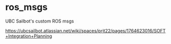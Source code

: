 # ros_msgs
UBC Sailbot's custom ROS msgs

https://ubcsailbot.atlassian.net/wiki/spaces/prjt22/pages/1764623016/SOFT+Integration+Planning
